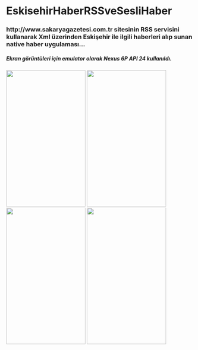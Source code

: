 # EskisehirHaberRSSveSesliHaber
<h3>http://www.sakaryagazetesi.com.tr sitesinin RSS servisini kullanarak Xml üzerinden Eskişehir ile ilgili haberleri alıp sunan native haber uygulaması...</h3>

<h5>Ekran görüntüleri için emulator olarak Nexus 6P API 24 kullanıldı.</h5>

<img src="https://github.com/canerkonuk/Readme/blob/master/Images/eski%C5%9Fehirhabercs6.jpg" width="213" height="368"/>  <img src="https://github.com/canerkonuk/Readme/blob/master/Images/eski%C5%9Fehirhaber2cs6.jpg"  width="213" height="368"/>  <img src="https://github.com/canerkonuk/Readme/blob/master/Images/eski%C5%9Fehirhaber3cs6.jpg"  width="213" height="368"/>  <img src="https://github.com/canerkonuk/Readme/blob/master/Images/eski%C5%9Fehirhaber4cs6.jpg"  width="213" height="368"/>
